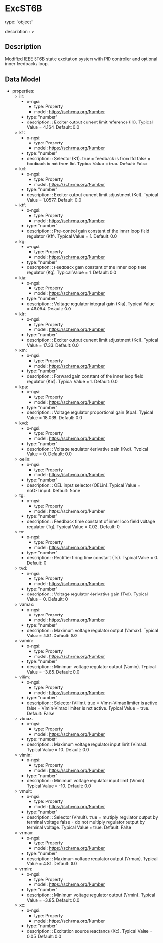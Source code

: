 # ExcST6B
type: "object"
description : >
## Description
Modified IEEE ST6B static excitation system with PID controller and optional inner feedbacks loop.

## Data Model
  - properties:
    - ilr:
      - x-ngsi:
        - type: Property
        - model: https://schema.org/Number
      - type: "number"
      - description: : Exciter output current limit reference (Ilr).  Typical Value = 4.164. Default: 0.0
    - k1:
      - x-ngsi:
        - type: Property
        - model: https://schema.org/Number
      - type: "number"
      - description: : Selector (K1). true = feedback is from Ifd false = feedback is not from Ifd. Typical Value = true. Default: False
    - kcl:
      - x-ngsi:
        - type: Property
        - model: https://schema.org/Number
      - type: "number"
      - description: : Exciter output current limit adjustment (Kcl).  Typical Value = 1.0577. Default: 0.0
    - kff:
      - x-ngsi:
        - type: Property
        - model: https://schema.org/Number
      - type: "number"
      - description: : Pre-control gain constant of the inner loop field regulator (Kff).  Typical Value = 1. Default: 0.0
    - kg:
      - x-ngsi:
        - type: Property
        - model: https://schema.org/Number
      - type: "number"
      - description: : Feedback gain constant of the inner loop field regulator (Kg).  Typical Value = 1. Default: 0.0
    - kia:
      - x-ngsi:
        - type: Property
        - model: https://schema.org/Number
      - type: "number"
      - description: : Voltage regulator integral gain (Kia).  Typical Value = 45.094. Default: 0.0
    - klr:
      - x-ngsi:
        - type: Property
        - model: https://schema.org/Number
      - type: "number"
      - description: : Exciter output current limit adjustment (Kcl).  Typical Value = 17.33. Default: 0.0
    - km:
      - x-ngsi:
        - type: Property
        - model: https://schema.org/Number
      - type: "number"
      - description: : Forward gain constant of the inner loop field regulator (Km).  Typical Value = 1. Default: 0.0
    - kpa:
      - x-ngsi:
        - type: Property
        - model: https://schema.org/Number
      - type: "number"
      - description: : Voltage regulator proportional gain (Kpa).  Typical Value = 18.038. Default: 0.0
    - kvd:
      - x-ngsi:
        - type: Property
        - model: https://schema.org/Number
      - type: "number"
      - description: : Voltage regulator derivative gain (Kvd).  Typical Value = 0. Default: 0.0
    - oelin:
      - x-ngsi:
        - type: Property
        - model: https://schema.org/Number
      - type: "number"
      - description: : OEL input selector (OELin). Typical Value = noOELinput. Default: None
    - tg:
      - x-ngsi:
        - type: Property
        - model: https://schema.org/Number
      - type: "number"
      - description: : Feedback time constant of inner loop field voltage regulator (Tg).  Typical Value = 0.02. Default: 0
    - ts:
      - x-ngsi:
        - type: Property
        - model: https://schema.org/Number
      - type: "number"
      - description: : Rectifier firing time constant (Ts).  Typical Value = 0. Default: 0
    - tvd:
      - x-ngsi:
        - type: Property
        - model: https://schema.org/Number
      - type: "number"
      - description: : Voltage regulator derivative gain (Tvd).  Typical Value = 0. Default: 0
    - vamax:
      - x-ngsi:
        - type: Property
        - model: https://schema.org/Number
      - type: "number"
      - description: : Maximum voltage regulator output (Vamax).  Typical Value = 4.81. Default: 0.0
    - vamin:
      - x-ngsi:
        - type: Property
        - model: https://schema.org/Number
      - type: "number"
      - description: : Minimum voltage regulator output (Vamin).  Typical Value = -3.85. Default: 0.0
    - vilim:
      - x-ngsi:
        - type: Property
        - model: https://schema.org/Number
      - type: "number"
      - description: : Selector (Vilim). true = Vimin-Vimax limiter is active false = Vimin-Vimax limiter is not active. Typical Value = true. Default: False
    - vimax:
      - x-ngsi:
        - type: Property
        - model: https://schema.org/Number
      - type: "number"
      - description: : Maximum voltage regulator input limit (Vimax).  Typical Value = 10. Default: 0.0
    - vimin:
      - x-ngsi:
        - type: Property
        - model: https://schema.org/Number
      - type: "number"
      - description: : Minimum voltage regulator input limit (Vimin).  Typical Value = -10. Default: 0.0
    - vmult:
      - x-ngsi:
        - type: Property
        - model: https://schema.org/Number
      - type: "number"
      - description: : Selector (Vmult). true = multiply regulator output by terminal voltage false = do not multiply regulator output by terminal voltage.  Typical Value = true. Default: False
    - vrmax:
      - x-ngsi:
        - type: Property
        - model: https://schema.org/Number
      - type: "number"
      - description: : Maximum voltage regulator output (Vrmax).  Typical Value = 4.81. Default: 0.0
    - vrmin:
      - x-ngsi:
        - type: Property
        - model: https://schema.org/Number
      - type: "number"
      - description: : Minimum voltage regulator output (Vrmin).  Typical Value = -3.85. Default: 0.0
    - xc:
      - x-ngsi:
        - type: Property
        - model: https://schema.org/Number
      - type: "number"
      - description: : Excitation source reactance (Xc).  Typical Value = 0.05. Default: 0.0
